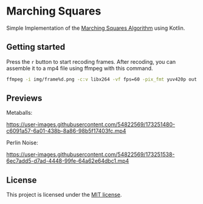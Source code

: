 # Marching Squares

Simple Implementation of the [Marching Squares Algorithm](https://en.wikipedia.org/wiki/Marching_squares) using Kotlin.

## Getting started
Press the `r` button to start recoding frames.
After recoding, you can assemble it to a mp4 file using ffmpeg with this command.

```bash
ffmpeg -i img/frame%d.png -c:v libx264 -vf fps=60 -pix_fmt yuv420p out.mp4
```

## Previews

Metaballs:

https://user-images.githubusercontent.com/54822569/173251480-c6091a57-6a01-438b-8a86-98b5f17403fc.mp4

Perlin Noise:

https://user-images.githubusercontent.com/54822569/173251538-6ec7add5-d7ad-4448-99fe-64a62e64dbc1.mp4

## License

This project is licensed under the [MIT license](./LICENSE).

